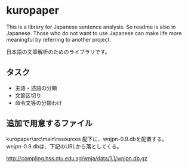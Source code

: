 # kuropaper
This is a library for Japanese sentence analysis.
So readme is also in Japanese.
Those who do not want to use Japanese can make life more meaningful by referring to another project.

日本語の文章解析のためのライブラリです。

## タスク
- 主語・述語の分類
- 文節区切り
- 命令文等の分類わけ

## 追加で用意するファイル
kuropaper\src\main\resources 配下に、wnjpn-0.9.dbを配置する。  
wnjpn-0.9.dbは、下記のURLから落としてくる。  

http://compling.hss.ntu.edu.sg/wnja/data/1.1/wnjpn.db.gz

